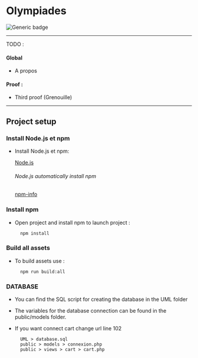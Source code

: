 # Olympiades
![Generic badge](https://img.shields.io/badge/PHP-MVC-black.svg)
***

TODO :

#### Global
- A propos

#### Proof :
- Third proof (Grenouille)

***
## Project setup
### Install Node.js et npm
- Install Node.js et npm:

    [Node.js](https://nodejs.org/en/)
    
    ###### Node.js automatically install npm
    
    [npm-info](https://www.npmjs.com/get-npm)
    
### Install npm
- Open project and install npm to launch project :

        npm install
        
### Build all assets
- To build assets use :

        npm run build:all

### DATABASE
- You can find the SQL script for creating the database in the UML folder
- The variables for the database connection can be found in the public/models folder.
- If you want connect cart change url line 102

        UML > database.sql
        public > models > connexion.php
        public > views > cart > cart.php

